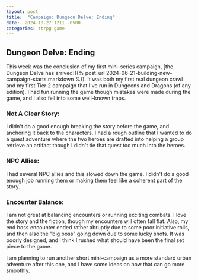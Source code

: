 ```yaml
---
layout: post
title:  "Campaign: Dungeon Delve: Ending"
date:  2024-10-27 1211 -0500
categories: ttrpg game
---
```

## Dungeon Delve: Ending

This week was the conclusion of my first mini-series campaign, [the Dungeon Delve has arrived]({% post_url  2024-06-21-building-new-campaign-starts.markdown %}). It was both my first real dungeon crawl and my first Tier 2 campaign that I've run in Dungeons and Dragons (of any edition). I had fun running the game though mistakes were made during the game, and I also fell into some well-known traps.

### Not A Clear Story: 
I didn't do a good enough breaking the story before the game, and anchoring it back to the characters. I had a rough outline that I wanted to do a quest adventure where the two heroes are drafted into helping a group retrieve an artifact though I didn't tie that quest too much into the heroes.

### NPC Allies:
I had several NPC allies and this slowed down the game. I didn't do a good enough job running them or making them feel like a coherent part of the story.

### Encounter Balance:
I am not great at balancing encounters or running exciting combats. I love the story and the fiction, though my encounters will often fall flat. Also, my end boss encounter ended rather abruptly due to some poor initiative rolls, and then also the "big boss" going down due to some lucky shots. It was poorly designed, and I think I rushed what should have been the final set piece to the game.

I am planning to run another short mini-campaign as a more standard urban adventure after this one, and I have some ideas on how that can go more smoothly. 